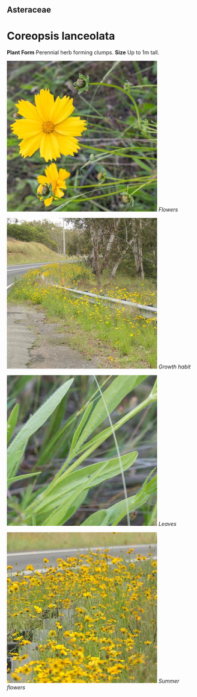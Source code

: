 ## Asteraceae
# Coreopsis lanceolata

**Plant Form** Perennial herb forming clumps. **Size** Up to 1m tall.


![Flowers](73097__DSF3494.jpg)
 *Flowers* 

![Growth habit](70402_P1033023.jpg)
 *Growth habit* 

![Leaves](73104__DSF3502.jpg)
 *Leaves* 

![Summer flowers](70424_P1033049.jpg)
 *Summer flowers* 

